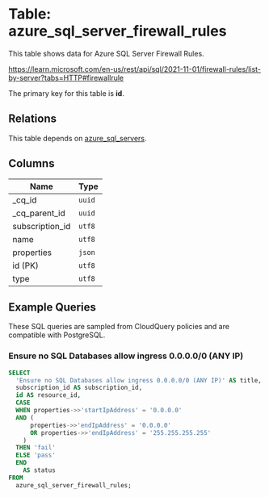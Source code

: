 # Table: azure_sql_server_firewall_rules

This table shows data for Azure SQL Server Firewall Rules.

https://learn.microsoft.com/en-us/rest/api/sql/2021-11-01/firewall-rules/list-by-server?tabs=HTTP#firewallrule

The primary key for this table is **id**.

## Relations

This table depends on [azure_sql_servers](azure_sql_servers.md).

## Columns

| Name          | Type          |
| ------------- | ------------- |
|_cq_id|`uuid`|
|_cq_parent_id|`uuid`|
|subscription_id|`utf8`|
|name|`utf8`|
|properties|`json`|
|id (PK)|`utf8`|
|type|`utf8`|

## Example Queries

These SQL queries are sampled from CloudQuery policies and are compatible with PostgreSQL.

### Ensure no SQL Databases allow ingress 0.0.0.0/0 (ANY IP)

```sql
SELECT
  'Ensure no SQL Databases allow ingress 0.0.0.0/0 (ANY IP)' AS title,
  subscription_id AS subscription_id,
  id AS resource_id,
  CASE
  WHEN properties->>'startIpAddress' = '0.0.0.0'
  AND (
      properties->>'endIpAddress' = '0.0.0.0'
      OR properties->>'endIpAddress' = '255.255.255.255'
    )
  THEN 'fail'
  ELSE 'pass'
  END
    AS status
FROM
  azure_sql_server_firewall_rules;
```


